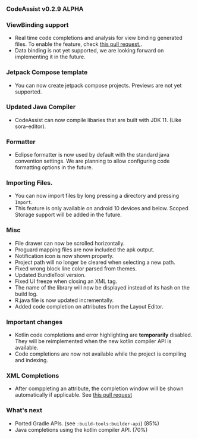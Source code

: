 ### CodeAssist v0.2.9 ALPHA

### ViewBinding support 
- Real time code completions and analysis for view binding generated files. To enable the feature, check [this pull request.](https://github.com/tyron12233/CodeAssist/pull/331).
- Data binding is not yet supported, we are looking forward on implementing it in the future.

### Jetpack Compose template
- You can now create jetpack compose projects. Previews are not yet supported.

### Updated Java Compiler
- CodeAssist can now compile libaries that are built with JDK 11. (Like sora-editor).

### Formatter
- Eclipse formatter is now used by default with the standard java convention settings. We are planning to allow configuring code formatting options in the future.

### Importing Files.
- You can now import files by long pressing a directory and pressing `Import`.
- This feature is only available on android 10 devices and below. Scoped Storage support will be added in the future.

### Misc
- File drawer can now be scrolled horizontally.
- Proguard mapping files are now included the apk output.
- Notification icon is now shown properly.
- Project path will no longer be cleared when selecting a new path.
- Fixed wrong block line color parsed from themes.
- Updated BundleTool version.
- Fixed UI freeze when closing an XML tag.
- The name of the library will now be displayed instead of its hash on the build log.
- R.java file is now updated incrementally.
- Added code completion on attributes from the Layout Editor.

### Important changes
- Kotlin code completions and error highlighting are **temporarily** disabled. They will be reimplemented when the new kotlin compiler API is available.
- Code completions are now not available while the project is compiling and indexing.

### XML Completions
- After comppleting an attribute, the completion window will be shown automatically if applicable. See [this pull request](https://github.com/tyron12233/CodeAssist/pull/368)

### What's next
- Ported Gradle APIs. (see `:build-tools:builder-api`) (85%)
- Java completions using the kotlin compiler API. (70%)

